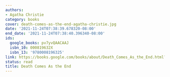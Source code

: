 ```yaml
---
authors:
- Agatha Christie
category: books
cover: death-comes-as-the-end-agatha-christie.jpg
date: '2021-11-24T07:38:39.678320-08:00'
end_date: '2021-11-24T07:38:40.396340-08:00'
ids:
  google_books: pv7yvQAACAAJ
  isbn_10: 000819632X
  isbn_13: '9780008196325'
link: https://books.google.com/books/about/Death_Comes_As_the_End.html?hl=&id=pv7yvQAACAAJ
status: read
title: Death Comes As the End
---
```

